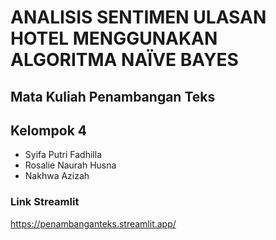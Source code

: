 # ANALISIS SENTIMEN ULASAN HOTEL MENGGUNAKAN ALGORITMA NAÏVE BAYES

## Mata Kuliah Penambangan Teks
## Kelompok 4
- Syifa Putri Fadhilla
- Rosalie Naurah Husna
- Nakhwa Azizah

### Link Streamlit
https://penambanganteks.streamlit.app/
